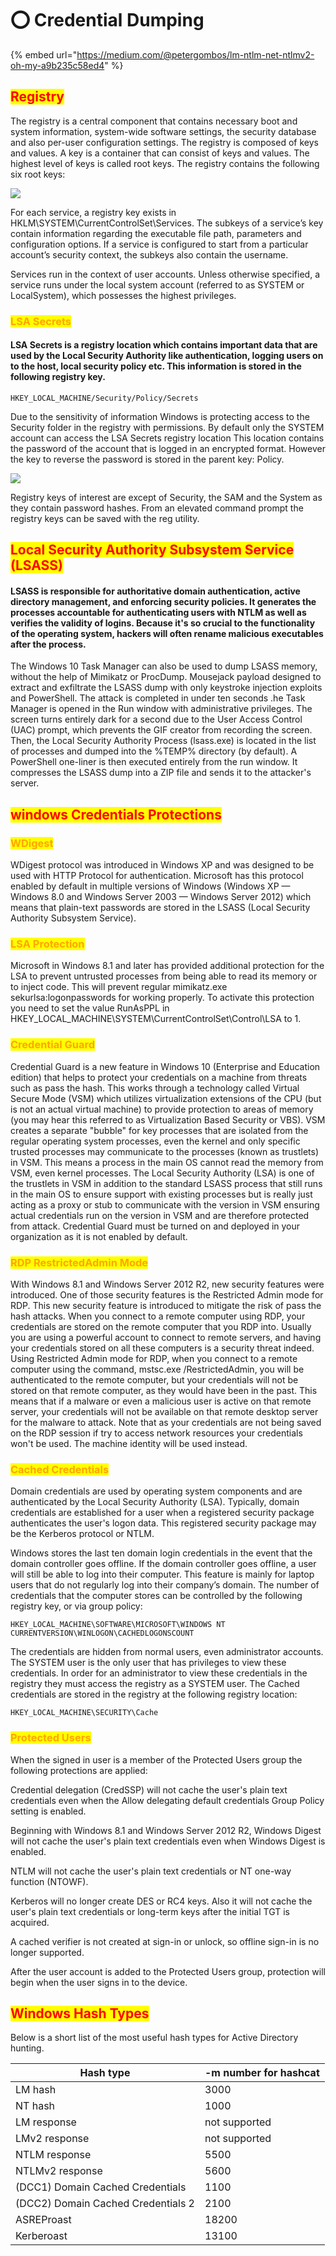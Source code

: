 # ⭕ Credential Dumping



{% embed url="https://medium.com/@petergombos/lm-ntlm-net-ntlmv2-oh-my-a9b235c58ed4" %}

## <mark style="color:red;">Registry</mark>

The registry is a central component that contains necessary boot and system information, system-wide software settings, the security database and also per-user configuration settings. The registry is composed of keys and values. A key is a container that can consist of keys and values. The highest level of keys is called root keys. The registry contains the following six root keys:

![](<../../../.gitbook/assets/image (254).png>)

For each service, a registry key exists in HKLM\SYSTEM\CurrentControlSet\Services. The subkeys of a service’s key contain information regarding the executable file path, parameters and configuration options. If a service is configured to start from a particular account’s security context, the subkeys also contain the username.

Services run in the context of user accounts. Unless otherwise specified, a service runs under the local system account (referred to as SYSTEM or LocalSystem), which possesses the highest privileges.

### <mark style="color:orange;">LSA Secrets</mark>

#### LSA Secrets is a registry location which contains important data that are used by the Local Security Authority like authentication, logging users on to the host, local security policy etc. This information is stored in the following registry key.

```
HKEY_LOCAL_MACHINE/Security/Policy/Secrets
```

Due to the sensitivity of information Windows is protecting access to the Security folder in the registry with permissions. By default only the SYSTEM account can access the LSA Secrets registry location This location contains the password of the account that is logged in an encrypted format. However the key to reverse the password is stored in the parent key: Policy.

![](<../../../.gitbook/assets/image (250).png>)

Registry keys of interest are except of Security, the SAM and the System as they contain password hashes. From an elevated command prompt the registry keys can be saved with the reg utility.

## <mark style="color:red;">Local Security Authority Subsystem Service (LSASS)</mark>

#### LSASS is responsible for authoritative domain authentication, active directory management, and enforcing security policies. It generates the processes accountable for authenticating users with NTLM as well as verifies the validity of logins. Because it's so crucial to the functionality of the operating system, hackers will often rename malicious executables after the process.

The Windows 10 Task Manager can also be used to dump LSASS memory, without the help of Mimikatz or ProcDump. Mousejack payload designed to extract and exfiltrate the LSASS dump with only keystroke injection exploits and PowerShell. The attack is completed in under ten seconds .he Task Manager is opened in the Run window with administrative privileges. The screen turns entirely dark for a second due to the User Access Control (UAC) prompt, which prevents the GIF creator from recording the screen. Then, the Local Security Authority Process (lsass.exe) is located in the list of processes and dumped into the %TEMP% directory (by default). A PowerShell one-liner is then executed entirely from the run window. It compresses the LSASS dump into a ZIP file and sends it to the attacker's server.

## <mark style="color:red;">windows Credentials Protections</mark>

### <mark style="color:orange;">WDigest</mark>

WDigest protocol was introduced in Windows XP and was designed to be used with HTTP Protocol for authentication. Microsoft has this protocol enabled by default in multiple versions of Windows (Windows XP — Windows 8.0 and Windows Server 2003 — Windows Server 2012) which means that plain-text passwords are stored in the LSASS (Local Security Authority Subsystem Service).

### <mark style="color:orange;">LSA Protection</mark>

Microsoft in Windows 8.1 and later has provided additional protection for the LSA to prevent untrusted processes from being able to read its memory or to inject code. This will prevent regular mimikatz.exe sekurlsa:logonpasswords for working properly. To activate this protection you need to set the value RunAsPPL in HKEY\_LOCAL\_MACHINE\SYSTEM\CurrentControlSet\Control\LSA to 1.

### <mark style="color:orange;">Credential Guard</mark>

Credential Guard is a new feature in Windows 10 (Enterprise and Education edition) that helps to protect your credentials on a machine from threats such as pass the hash. This works through a technology called Virtual Secure Mode (VSM) which utilizes virtualization extensions of the CPU (but is not an actual virtual machine) to provide protection to areas of memory (you may hear this referred to as Virtualization Based Security or VBS). VSM creates a separate "bubble" for key processes that are isolated from the regular operating system processes, even the kernel and only specific trusted processes may communicate to the processes (known as trustlets) in VSM. This means a process in the main OS cannot read the memory from VSM, even kernel processes. The Local Security Authority (LSA) is one of the trustlets in VSM in addition to the standard LSASS process that still runs in the main OS to ensure support with existing processes but is really just acting as a proxy or stub to communicate with the version in VSM ensuring actual credentials run on the version in VSM and are therefore protected from attack. Credential Guard must be turned on and deployed in your organization as it is not enabled by default.

### <mark style="color:orange;">RDP RestrictedAdmin Mode</mark>

With Windows 8.1 and Windows Server 2012 R2, new security features were introduced. One of those security features is the Restricted Admin mode for RDP. This new security feature is introduced to mitigate the risk of pass the hash attacks. When you connect to a remote computer using RDP, your credentials are stored on the remote computer that you RDP into. Usually you are using a powerful account to connect to remote servers, and having your credentials stored on all these computers is a security threat indeed. Using Restricted Admin mode for RDP, when you connect to a remote computer using the command, mstsc.exe /RestrictedAdmin, you will be authenticated to the remote computer, but your credentials will not be stored on that remote computer, as they would have been in the past. This means that if a malware or even a malicious user is active on that remote server, your credentials will not be available on that remote desktop server for the malware to attack. Note that as your credentials are not being saved on the RDP session if try to access network resources your credentials won't be used. The machine identity will be used instead.

### <mark style="color:orange;">Cached Credentials</mark>

Domain credentials are used by operating system components and are authenticated by the Local Security Authority (LSA). Typically, domain credentials are established for a user when a registered security package authenticates the user's logon data. This registered security package may be the Kerberos protocol or NTLM.

Windows stores the last ten domain login credentials in the event that the domain controller goes offline. If the domain controller goes offline, a user will still be able to log into their computer. This feature is mainly for laptop users that do not regularly log into their company’s domain. The number of credentials that the computer stores can be controlled by the following registry key, or via group policy:

```
HKEY_LOCAL_MACHINE\SOFTWARE\MICROSOFT\WINDOWS NT CURRENTVERSION\WINLOGON\CACHEDLOGONSCOUNT
```

The credentials are hidden from normal users, even administrator accounts. The SYSTEM user is the only user that has privileges to view these credentials. In order for an administrator to view these credentials in the registry they must access the registry as a SYSTEM user. The Cached credentials are stored in the registry at the following registry location:

```
HKEY_LOCAL_MACHINE\SECURITY\Cache
```

### <mark style="color:orange;">Protected Users</mark>

When the signed in user is a member of the Protected Users group the following protections are applied:

Credential delegation (CredSSP) will not cache the user's plain text credentials even when the Allow delegating default credentials Group Policy setting is enabled.

Beginning with Windows 8.1 and Windows Server 2012 R2, Windows Digest will not cache the user's plain text credentials even when Windows Digest is enabled.

NTLM will not cache the user's plain text credentials or NT one-way function (NTOWF).

Kerberos will no longer create DES or RC4 keys. Also it will not cache the user's plain text credentials or long-term keys after the initial TGT is acquired.

A cached verifier is not created at sign-in or unlock, so offline sign-in is no longer supported.

After the user account is added to the Protected Users group, protection will begin when the user signs in to the device.

## <mark style="color:red;">Windows Hash Types</mark>

Below is a short list of the most useful hash types for Active Directory hunting.

| Hash type                            | -m number for hashcat |
| ------------------------------------ | --------------------- |
| LM hash                              | 3000                  |
| NT hash                              | 1000                  |
| ​LM response​                        | ​not supported​       |
| ​LMv2 response​                      | ​not supported​       |
| ​NTLM response​                      | 5500                  |
| ​NTLMv2 response​                    | 5600                  |
| ​(DCC1) Domain Cached Credentials​   | 1100                  |
| ​(DCC2) Domain Cached Credentials 2​ | 2100                  |
| ​ASREProast​                         | 18200                 |
| ​Kerberoast​                         | 13100                 |
